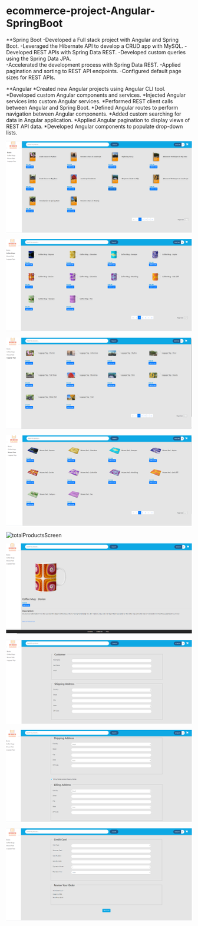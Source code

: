 # ecommerce-project-Angular-SpringBoot
**Spring Boot
-Developed a Full stack project with Angular and Spring Boot.
-Leveraged the Hibernate API to develop a CRUD app with MySQL.
-Developed REST APIs with Spring Data REST.
-Developed custom queries using the Spring Data JPA.   
-Accelerated the development process with Spring Data REST.
-Applied pagination and sorting to REST API endpoints.
-Configured default page sizes for REST APIs.



**Angular
*Created new Angular projects using Angular CLI tool.
*Developed custom Angular components and services.
*Injected Angular services into custom Angular services.
*Performed REST client calls between Angular and Spring Boot.
*Defined Angular routes to perform navigation between Angular components.
*Added custom searching for data in Angular application.
*Applied Angular pagination to display views of REST API data.
*Developed Angular components to populate drop-down lists.


![productsGridBooks](productsGridBooks.png)

![productsGridCoffeeMugs](productsGridCoffeeMugs.png)

![productsGridLuggageTags](productsGridLuggageTags.png)

![ProductsGridMousePads](ProductsGridMousePads.png)

![totalProductsScreen](totalProductsScreens.png)

![masterDetailsView](masterDetailsView.png)

![checkoutForm1](checkoutForm1.png)

![chackoutForm2](chackoutForm2.png)

![checkoutForm3](checkoutForm3.png)

